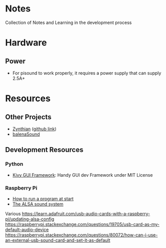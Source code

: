 # Notes
Collection of Notes and Learning in the development process

# Hardware
## Power
* For pisound to work properly, it requires a power supply that can supply 2.5A+ 

# Resources
## Other Projects
* [Zynthian](http://zynthian.org/) ([github link](https://github.com/zynthian))
* [balenaSound](https://www.balena.io/blog/turn-your-old-speakers-or-hi-fi-into-bluetooth-receivers-using-only-a-raspberry-pi/?utm_source=efp&utm_medium=etcher&utm_campaign=balena-sound&utm_content=v4)

## Development Resources
### Python
* [Kivy GUI Framework](https://kivy.org/#home): Handy GUI dev Framework under MIT License

### Raspberry Pi
* [How to run a program at start](https://www.dexterindustries.com/howto/run-a-program-on-your-raspberry-pi-at-startup/)
* [The ALSA sound system](https://raspberrypi.stackexchange.com/questions/80072/how-can-i-use-an-external-usb-sound-card-and-set-it-as-default)

Various
https://learn.adafruit.com/usb-audio-cards-with-a-raspberry-pi/updating-alsa-config
https://raspberrypi.stackexchange.com/questions/19705/usb-card-as-my-default-audio-device
https://raspberrypi.stackexchange.com/questions/80072/how-can-i-use-an-external-usb-sound-card-and-set-it-as-default
